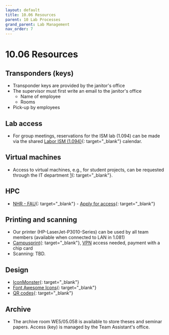 ```yaml
---
layout: default
title: 10.06 Resources
parent: 10 Lab Processes
grand_parent: Lab Management
nav_order: 7
---
```


# 10.06 Resources

## Transponders (keys)

- Transponder keys are provided by the janitor's office
- The supervisor must first write an email to the janitor's office
  - Name of employee
  - Rooms
- Pick-up by employees

## Lab access

- For group meetings, reservations for the ISM lab (1.094) can be made via the shared [Labor ISM (1.094)](https://mailex.uni-bamberg.de/owa/#path=/calendar/view/Month){: target="_blank"} calendar.

## Virtual machines

- Access to virtual machines, e.g., for student projects, can be requested through the IT department [1](https://www.uni-bamberg.de/its/wir/mitarbeiter/mai/){: target="_blank"}.

## HPC

- [NHR - FAU](https://hpc.fau.de/){: target="_blank"} - [Apply for access](https://hpc.fau.de/application-for-bayernki-access/){: target="_blank"}

## Printing and scanning

- Our printer (HP-LaserJet-P3010-Series) can be used by all team members (available when connected to LAN in 1.081)
- [Campusprint](https://www.uni-bamberg.de/campusprint/){: target="_blank"}, [VPN](#vpn) access needed, payment with a chip card
- Scanning: TBD.

## Design

- [IconMonster](https://iconmonstr.com/?s=git){: target="_blank"}
- [Font Awesome Icons](https://fontawesome.com/v4/icons/){: target="_blank"}
- [QR codes](https://www.resourcefuldev.com/qr-code-generator/){: target="_blank"}

## Archive

- The archive room WE5/05.058 is available to store theses and seminar papers.
  Access (key) is managed by the Team Assistant's office.

<!-- 
Templates: letters, etc. -> directory
-->
